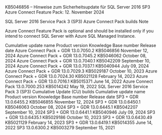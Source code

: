 KB5046856 – Hinweise zum Sicherheitsupdate für SQL Server 2016 SP3 Azure Connect Feature Pack: 12. November 2024

SQL Server 2016 Service Pack 3 (SP3) Azure Connect Pack builds
Note

Azure Connect Feature Pack is optional and should be installed only if you intend to connect SQL Server with Azure SQL Managed Instance.

Cumulative update name	Product version	Knowledge Base number	Release date
Azure Connect Pack + GDR	13.0.7050.2	KB5046856	November 12, 2024
Azure Connect Pack + GDR	13.0.7045.2	KB5046062	October 08, 2024
Azure Connect Pack + GDR	13.0.7040.1	KB5042209	September 10, 2024
Azure Connect Pack + GDR	13.0.7037.1	KB5040944	July 09, 2024
Azure Connect Pack + GDR	13.0.7029.3	KB5029187	October 10, 2023
Azure Connect Pack + GDR	13.0.7024.30	KB5021128	February 14, 2023
Azure Connect Pack + GDR	13.0.7016.1	KB5015371	June 14, 2022
Azure Connect Pack	13.0.7000.253	KB5014242	May 19, 2022
SQL Server 2016 Service Pack 3 (SP3) Cumulative Update (CU) builds
Cumulative update name	Product version	Knowledge Base number	Release date
SP3 + GDR	13.0.6455.2	KB5046855	November 12, 2024
SP3 + GDR	13.0.6450.1	KB5046063	October 08, 2024
SP3 + GDR	13.0.6445.1	KB5042207	September 10, 2024
SP3 + GDR	13.0.6441.1	KB5040946	July 09, 2024
SP3 + GDR	13.0.6435.1	KB5029186	October 10, 2023
SP3 + GDR	13.0.6430.49	KB5021129	February 14, 2023
SP3 + GDR	13.0.6419.1	KB5014355	June 14, 2022
SP3	13.0.6300.2	KB5003279	September 15, 2021
